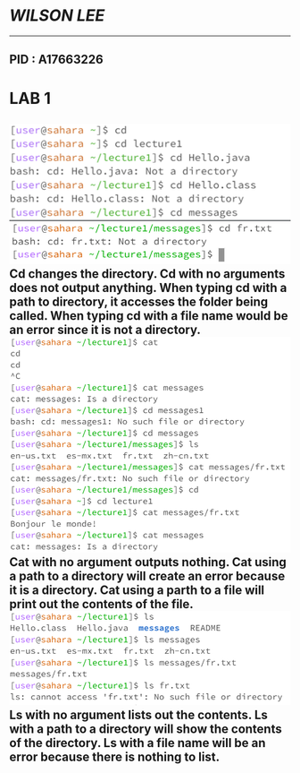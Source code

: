# _WILSON LEE_
---
__PID : A17663226__
---

# LAB 1
![Image](cd.png)
![Image](cd1.png)
Cd changes the directory. Cd with no arguments does not output anything. When typing cd with a path to directory, it accesses the folder being called. When typing cd with a file name would be an error since it is not a directory.
![Image](cat3.png)
Cat with no argument outputs nothing. Cat using a path to a directory will create an error because it is a directory. Cat using a parth to a file will print out the contents of the file.
![Image](ls3.png)
Ls with no argument lists out the contents. Ls with a path to a directory will show the contents of the directory. Ls with a file name will be an error because there is nothing to list.
---
